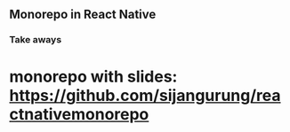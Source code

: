 ## Monorepo in React Native

### Take aways

# monorepo with slides: https://github.com/sijangurung/reactnativemonorepo